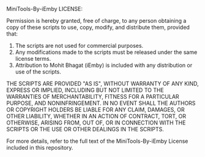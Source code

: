 MiniTools-By-iEmby LICENSE:

Permission is hereby granted, free of charge, to any person obtaining a copy of these scripts to use, copy, modify, and distribute them, provided that:

1. The scripts are not used for commercial purposes.
2. Any modifications made to the scripts must be released under the same license terms.
3. Attribution to Mohit Bhagat (iEmby) is included with any distribution or use of the scripts.

THE SCRIPTS ARE PROVIDED "AS IS", WITHOUT WARRANTY OF ANY KIND, EXPRESS OR IMPLIED, INCLUDING BUT NOT LIMITED TO THE WARRANTIES OF MERCHANTABILITY, 
FITNESS FOR A PARTICULAR PURPOSE, AND NONINFRINGEMENT. IN NO EVENT SHALL THE AUTHORS OR COPYRIGHT HOLDERS BE LIABLE FOR ANY CLAIM, DAMAGES, OR OTHER LIABILITY, 
WHETHER IN AN ACTION OF CONTRACT, TORT, OR OTHERWISE, ARISING FROM, OUT OF, OR IN CONNECTION WITH THE SCRIPTS OR THE USE OR OTHER DEALINGS IN THE SCRIPTS.

For more details, refer to the full text of the MiniTools-By-iEmby License included in this repository.
